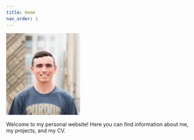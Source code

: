 ```yaml
---
title: Home
nav_order: 1
---
```


<img src="/img/profile.jpg" alt="Profile Picture" style="width:200px;">

Welcome to my personal website! Here you can find information about me, my projects, and my CV.